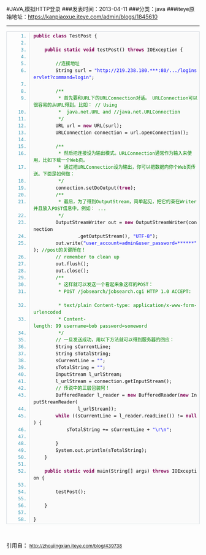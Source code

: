 #JAVA,模拟HTTP登录
###发表时间：2013-04-11
###分类：java
###iteye原始地址：<a href="https://kanpiaoxue.iteye.com/admin/blogs/1845610" target="_blank">https://kanpiaoxue.iteye.com/admin/blogs/1845610</a>

---

<div class="iteye-blog-content-contain" style="font-size: 14px;"> 
 <ol class="dp-j" style="font-size: 12px; margin-bottom: 1px; padding-top: 2px; padding-bottom: 2px; border: 1px solid #d1d7dc; color: #2b91af; font-family: Monaco, 'DejaVu Sans Mono', 'Bitstream Vera Sans Mono', Consolas, 'Courier New', monospace;" start="1"> 
  <li style="margin-bottom: 0px; margin-left: 38px; padding-left: 10px; border-left-width: 1px; border-left-style: solid; border-left-color: #d1d7dc; background-color: #fafafa; line-height: 18px;"><span style="color: black;"><span class="keyword" style="color: #7f0055; font-weight: bold;">public</span>&nbsp;<span class="keyword" style="color: #7f0055; font-weight: bold;">class</span>&nbsp;TestPost&nbsp;{&nbsp;&nbsp;&nbsp;&nbsp;&nbsp;</span></li> 
  <li style="margin-bottom: 0px; margin-left: 38px; padding-left: 10px; border-left-width: 1px; border-left-style: solid; border-left-color: #d1d7dc; background-color: #fafafa; line-height: 18px;"><span style="color: black;">&nbsp;&nbsp;&nbsp;&nbsp;</span></li> 
  <li style="margin-bottom: 0px; margin-left: 38px; padding-left: 10px; border-left-width: 1px; border-left-style: solid; border-left-color: #d1d7dc; background-color: #fafafa; line-height: 18px;"><span style="color: black;">&nbsp;&nbsp;&nbsp;&nbsp;<span class="keyword" style="color: #7f0055; font-weight: bold;">public</span>&nbsp;<span class="keyword" style="color: #7f0055; font-weight: bold;">static</span>&nbsp;<span class="keyword" style="color: #7f0055; font-weight: bold;">void</span>&nbsp;testPost()&nbsp;<span class="keyword" style="color: #7f0055; font-weight: bold;">throws</span>&nbsp;IOException&nbsp;{&nbsp;&nbsp;&nbsp;&nbsp;&nbsp;</span></li> 
  <li style="margin-bottom: 0px; margin-left: 38px; padding-left: 10px; border-left-width: 1px; border-left-style: solid; border-left-color: #d1d7dc; background-color: #fafafa; line-height: 18px;"><span style="color: black;">&nbsp;&nbsp;&nbsp;&nbsp;</span></li> 
  <li style="margin-bottom: 0px; margin-left: 38px; padding-left: 10px; border-left-width: 1px; border-left-style: solid; border-left-color: #d1d7dc; background-color: #fafafa; line-height: 18px;"><span style="color: black;">&nbsp;&nbsp;&nbsp;&nbsp;&nbsp;&nbsp;&nbsp;&nbsp;<span class="comment" style="color: #008200; padding: 0px; margin: 0px; width: auto; border: 0px;">//连接地址</span>&nbsp;&nbsp;</span></li> 
  <li style="margin-bottom: 0px; margin-left: 38px; padding-left: 10px; border-left-width: 1px; border-left-style: solid; border-left-color: #d1d7dc; background-color: #fafafa; line-height: 18px;"><span style="color: black;">&nbsp;&nbsp;&nbsp;&nbsp;&nbsp;&nbsp;&nbsp;&nbsp;String&nbsp;surl&nbsp;=&nbsp;<span class="string" style="color: blue;">"http://219.238.180.***:80/.../loginservlet?command=login"</span>;&nbsp;&nbsp;</span></li> 
  <li style="margin-bottom: 0px; margin-left: 38px; padding-left: 10px; border-left-width: 1px; border-left-style: solid; border-left-color: #d1d7dc; background-color: #fafafa; line-height: 18px;"><span style="color: black;">&nbsp;&nbsp;&nbsp;&nbsp;&nbsp;&nbsp;&nbsp;&nbsp;&nbsp;&nbsp;</span></li> 
  <li style="margin-bottom: 0px; margin-left: 38px; padding-left: 10px; border-left-width: 1px; border-left-style: solid; border-left-color: #d1d7dc; background-color: #fafafa; line-height: 18px;"><span style="color: black;">&nbsp;&nbsp;&nbsp;&nbsp;&nbsp;&nbsp;&nbsp;&nbsp;<span class="comment" style="color: #008200; padding: 0px; margin: 0px; width: auto; border: 0px;">/**&nbsp;&nbsp;</span>&nbsp;</span></li> 
  <li style="margin-bottom: 0px; margin-left: 38px; padding-left: 10px; border-left-width: 1px; border-left-style: solid; border-left-color: #d1d7dc; background-color: #fafafa; line-height: 18px;"><span style="color: black;"><span class="comment" style="color: #008200; padding: 0px; margin: 0px; width: auto; border: 0px;">&nbsp;&nbsp;&nbsp;&nbsp;&nbsp;&nbsp;&nbsp;&nbsp;&nbsp;*&nbsp;首先要和URL下的URLConnection对话。&nbsp;URLConnection可以很容易的从URL得到。比如：&nbsp;//&nbsp;Using&nbsp;&nbsp;</span>&nbsp;</span></li> 
  <li style="margin-bottom: 0px; margin-left: 38px; padding-left: 10px; border-left-width: 1px; border-left-style: solid; border-left-color: #d1d7dc; background-color: #fafafa; line-height: 18px;"><span style="color: black;"><span class="comment" style="color: #008200; padding: 0px; margin: 0px; width: auto; border: 0px;">&nbsp;&nbsp;&nbsp;&nbsp;&nbsp;&nbsp;&nbsp;&nbsp;&nbsp;*&nbsp;&nbsp;java.net.URL&nbsp;and&nbsp;//java.net.URLConnection&nbsp;&nbsp;</span>&nbsp;</span></li> 
  <li style="margin-bottom: 0px; margin-left: 38px; padding-left: 10px; border-left-width: 1px; border-left-style: solid; border-left-color: #d1d7dc; background-color: #fafafa; line-height: 18px;"><span style="color: black;"><span class="comment" style="color: #008200; padding: 0px; margin: 0px; width: auto; border: 0px;">&nbsp;&nbsp;&nbsp;&nbsp;&nbsp;&nbsp;&nbsp;&nbsp;&nbsp;*/</span>&nbsp;&nbsp;&nbsp;&nbsp;</span></li> 
  <li style="margin-bottom: 0px; margin-left: 38px; padding-left: 10px; border-left-width: 1px; border-left-style: solid; border-left-color: #d1d7dc; background-color: #fafafa; line-height: 18px;"><span style="color: black;">&nbsp;&nbsp;&nbsp;&nbsp;&nbsp;&nbsp;&nbsp;&nbsp;URL&nbsp;url&nbsp;=&nbsp;<span class="keyword" style="color: #7f0055; font-weight: bold;">new</span>&nbsp;URL(surl);&nbsp;&nbsp;&nbsp;</span></li> 
  <li style="margin-bottom: 0px; margin-left: 38px; padding-left: 10px; border-left-width: 1px; border-left-style: solid; border-left-color: #d1d7dc; background-color: #fafafa; line-height: 18px;"><span style="color: black;">&nbsp;&nbsp;&nbsp;&nbsp;&nbsp;&nbsp;&nbsp;&nbsp;URLConnection&nbsp;connection&nbsp;=&nbsp;url.openConnection();&nbsp;&nbsp;&nbsp;</span></li> 
  <li style="margin-bottom: 0px; margin-left: 38px; padding-left: 10px; border-left-width: 1px; border-left-style: solid; border-left-color: #d1d7dc; background-color: #fafafa; line-height: 18px;"><span style="color: black;">&nbsp;&nbsp;&nbsp;&nbsp;&nbsp;&nbsp;&nbsp;&nbsp;&nbsp;&nbsp;</span></li> 
  <li style="margin-bottom: 0px; margin-left: 38px; padding-left: 10px; border-left-width: 1px; border-left-style: solid; border-left-color: #d1d7dc; background-color: #fafafa; line-height: 18px;"><span style="color: black;">&nbsp;&nbsp;&nbsp;&nbsp;&nbsp;&nbsp;&nbsp;&nbsp;<span class="comment" style="color: #008200; padding: 0px; margin: 0px; width: auto; border: 0px;">/**&nbsp;&nbsp;</span>&nbsp;</span></li> 
  <li style="margin-bottom: 0px; margin-left: 38px; padding-left: 10px; border-left-width: 1px; border-left-style: solid; border-left-color: #d1d7dc; background-color: #fafafa; line-height: 18px;"><span style="color: black;"><span class="comment" style="color: #008200; padding: 0px; margin: 0px; width: auto; border: 0px;">&nbsp;&nbsp;&nbsp;&nbsp;&nbsp;&nbsp;&nbsp;&nbsp;&nbsp;*&nbsp;然后把连接设为输出模式。URLConnection通常作为输入来使用，比如下载一个Web页。&nbsp;&nbsp;</span>&nbsp;</span></li> 
  <li style="margin-bottom: 0px; margin-left: 38px; padding-left: 10px; border-left-width: 1px; border-left-style: solid; border-left-color: #d1d7dc; background-color: #fafafa; line-height: 18px;"><span style="color: black;"><span class="comment" style="color: #008200; padding: 0px; margin: 0px; width: auto; border: 0px;">&nbsp;&nbsp;&nbsp;&nbsp;&nbsp;&nbsp;&nbsp;&nbsp;&nbsp;*&nbsp;通过把URLConnection设为输出，你可以把数据向你个Web页传送。下面是如何做：&nbsp;&nbsp;</span>&nbsp;</span></li> 
  <li style="margin-bottom: 0px; margin-left: 38px; padding-left: 10px; border-left-width: 1px; border-left-style: solid; border-left-color: #d1d7dc; background-color: #fafafa; line-height: 18px;"><span style="color: black;"><span class="comment" style="color: #008200; padding: 0px; margin: 0px; width: auto; border: 0px;">&nbsp;&nbsp;&nbsp;&nbsp;&nbsp;&nbsp;&nbsp;&nbsp;&nbsp;*/</span>&nbsp;&nbsp;&nbsp;&nbsp;</span></li> 
  <li style="margin-bottom: 0px; margin-left: 38px; padding-left: 10px; border-left-width: 1px; border-left-style: solid; border-left-color: #d1d7dc; background-color: #fafafa; line-height: 18px;"><span style="color: black;">&nbsp;&nbsp;&nbsp;&nbsp;&nbsp;&nbsp;&nbsp;&nbsp;connection.setDoOutput(<span class="keyword" style="color: #7f0055; font-weight: bold;">true</span>);&nbsp;&nbsp;&nbsp;&nbsp;&nbsp;</span></li> 
  <li style="margin-bottom: 0px; margin-left: 38px; padding-left: 10px; border-left-width: 1px; border-left-style: solid; border-left-color: #d1d7dc; background-color: #fafafa; line-height: 18px;"><span style="color: black;">&nbsp;&nbsp;&nbsp;&nbsp;&nbsp;&nbsp;&nbsp;&nbsp;<span class="comment" style="color: #008200; padding: 0px; margin: 0px; width: auto; border: 0px;">/**&nbsp;&nbsp;</span>&nbsp;</span></li> 
  <li style="margin-bottom: 0px; margin-left: 38px; padding-left: 10px; border-left-width: 1px; border-left-style: solid; border-left-color: #d1d7dc; background-color: #fafafa; line-height: 18px;"><span style="color: black;"><span class="comment" style="color: #008200; padding: 0px; margin: 0px; width: auto; border: 0px;">&nbsp;&nbsp;&nbsp;&nbsp;&nbsp;&nbsp;&nbsp;&nbsp;&nbsp;*&nbsp;最后，为了得到OutputStream，简单起见，把它约束在Writer并且放入POST信息中，例如：&nbsp;...&nbsp;&nbsp;</span>&nbsp;</span></li> 
  <li style="margin-bottom: 0px; margin-left: 38px; padding-left: 10px; border-left-width: 1px; border-left-style: solid; border-left-color: #d1d7dc; background-color: #fafafa; line-height: 18px;"><span style="color: black;"><span class="comment" style="color: #008200; padding: 0px; margin: 0px; width: auto; border: 0px;">&nbsp;&nbsp;&nbsp;&nbsp;&nbsp;&nbsp;&nbsp;&nbsp;&nbsp;*/</span>&nbsp;&nbsp;&nbsp;&nbsp;</span></li> 
  <li style="margin-bottom: 0px; margin-left: 38px; padding-left: 10px; border-left-width: 1px; border-left-style: solid; border-left-color: #d1d7dc; background-color: #fafafa; line-height: 18px;"><span style="color: black;">&nbsp;&nbsp;&nbsp;&nbsp;&nbsp;&nbsp;&nbsp;&nbsp;OutputStreamWriter&nbsp;out&nbsp;=&nbsp;<span class="keyword" style="color: #7f0055; font-weight: bold;">new</span>&nbsp;OutputStreamWriter(connection&nbsp;&nbsp;&nbsp;&nbsp;&nbsp;</span></li> 
  <li style="margin-bottom: 0px; margin-left: 38px; padding-left: 10px; border-left-width: 1px; border-left-style: solid; border-left-color: #d1d7dc; background-color: #fafafa; line-height: 18px;"><span style="color: black;">&nbsp;&nbsp;&nbsp;&nbsp;&nbsp;&nbsp;&nbsp;&nbsp;&nbsp;&nbsp;&nbsp;&nbsp;&nbsp;&nbsp;&nbsp;&nbsp;.getOutputStream(),&nbsp;<span class="string" style="color: blue;">"UTF-8"</span>);&nbsp;&nbsp;&nbsp;&nbsp;&nbsp;</span></li> 
  <li style="margin-bottom: 0px; margin-left: 38px; padding-left: 10px; border-left-width: 1px; border-left-style: solid; border-left-color: #d1d7dc; background-color: #fafafa; line-height: 18px;"><span style="color: black;">&nbsp;&nbsp;&nbsp;&nbsp;&nbsp;&nbsp;&nbsp;&nbsp;out.write(<span class="string" style="color: blue;">"user_account=admin&amp;user_password=******"</span>);&nbsp;<span class="comment" style="color: #008200; padding: 0px; margin: 0px; width: auto; border: 0px;">//post的关键所在！&nbsp;&nbsp;&nbsp;</span>&nbsp;&nbsp;</span></li> 
  <li style="margin-bottom: 0px; margin-left: 38px; padding-left: 10px; border-left-width: 1px; border-left-style: solid; border-left-color: #d1d7dc; background-color: #fafafa; line-height: 18px;"><span style="color: black;">&nbsp;&nbsp;&nbsp;&nbsp;&nbsp;&nbsp;&nbsp;&nbsp;<span class="comment" style="color: #008200; padding: 0px; margin: 0px; width: auto; border: 0px;">//&nbsp;remember&nbsp;to&nbsp;clean&nbsp;up&nbsp;&nbsp;&nbsp;</span>&nbsp;&nbsp;</span></li> 
  <li style="margin-bottom: 0px; margin-left: 38px; padding-left: 10px; border-left-width: 1px; border-left-style: solid; border-left-color: #d1d7dc; background-color: #fafafa; line-height: 18px;"><span style="color: black;">&nbsp;&nbsp;&nbsp;&nbsp;&nbsp;&nbsp;&nbsp;&nbsp;out.flush();&nbsp;&nbsp;&nbsp;&nbsp;&nbsp;</span></li> 
  <li style="margin-bottom: 0px; margin-left: 38px; padding-left: 10px; border-left-width: 1px; border-left-style: solid; border-left-color: #d1d7dc; background-color: #fafafa; line-height: 18px;"><span style="color: black;">&nbsp;&nbsp;&nbsp;&nbsp;&nbsp;&nbsp;&nbsp;&nbsp;out.close();&nbsp;&nbsp;&nbsp;&nbsp;&nbsp;</span></li> 
  <li style="margin-bottom: 0px; margin-left: 38px; padding-left: 10px; border-left-width: 1px; border-left-style: solid; border-left-color: #d1d7dc; background-color: #fafafa; line-height: 18px;"><span style="color: black;">&nbsp;&nbsp;&nbsp;&nbsp;&nbsp;&nbsp;&nbsp;&nbsp;<span class="comment" style="color: #008200; padding: 0px; margin: 0px; width: auto; border: 0px;">/**&nbsp;&nbsp;</span>&nbsp;</span></li> 
  <li style="margin-bottom: 0px; margin-left: 38px; padding-left: 10px; border-left-width: 1px; border-left-style: solid; border-left-color: #d1d7dc; background-color: #fafafa; line-height: 18px;"><span style="color: black;"><span class="comment" style="color: #008200; padding: 0px; margin: 0px; width: auto; border: 0px;">&nbsp;&nbsp;&nbsp;&nbsp;&nbsp;&nbsp;&nbsp;&nbsp;&nbsp;*&nbsp;这样就可以发送一个看起来象这样的POST：&nbsp;&nbsp;&nbsp;</span>&nbsp;</span></li> 
  <li style="margin-bottom: 0px; margin-left: 38px; padding-left: 10px; border-left-width: 1px; border-left-style: solid; border-left-color: #d1d7dc; background-color: #fafafa; line-height: 18px;"><span style="color: black;"><span class="comment" style="color: #008200; padding: 0px; margin: 0px; width: auto; border: 0px;">&nbsp;&nbsp;&nbsp;&nbsp;&nbsp;&nbsp;&nbsp;&nbsp;&nbsp;*&nbsp;POST&nbsp;/jobsearch/jobsearch.cgi&nbsp;HTTP&nbsp;1.0&nbsp;ACCEPT:&nbsp;&nbsp;</span>&nbsp;</span></li> 
  <li style="margin-bottom: 0px; margin-left: 38px; padding-left: 10px; border-left-width: 1px; border-left-style: solid; border-left-color: #d1d7dc; background-color: #fafafa; line-height: 18px;"><span style="color: black;"><span class="comment" style="color: #008200; padding: 0px; margin: 0px; width: auto; border: 0px;">&nbsp;&nbsp;&nbsp;&nbsp;&nbsp;&nbsp;&nbsp;&nbsp;&nbsp;*&nbsp;text/plain&nbsp;Content-type:&nbsp;application/x-www-form-urlencoded&nbsp;&nbsp;</span>&nbsp;</span></li> 
  <li style="margin-bottom: 0px; margin-left: 38px; padding-left: 10px; border-left-width: 1px; border-left-style: solid; border-left-color: #d1d7dc; background-color: #fafafa; line-height: 18px;"><span style="color: black;"><span class="comment" style="color: #008200; padding: 0px; margin: 0px; width: auto; border: 0px;">&nbsp;&nbsp;&nbsp;&nbsp;&nbsp;&nbsp;&nbsp;&nbsp;&nbsp;*&nbsp;Content-length:&nbsp;99&nbsp;username=bob&nbsp;password=someword&nbsp;&nbsp;</span>&nbsp;</span></li> 
  <li style="margin-bottom: 0px; margin-left: 38px; padding-left: 10px; border-left-width: 1px; border-left-style: solid; border-left-color: #d1d7dc; background-color: #fafafa; line-height: 18px;"><span style="color: black;"><span class="comment" style="color: #008200; padding: 0px; margin: 0px; width: auto; border: 0px;">&nbsp;&nbsp;&nbsp;&nbsp;&nbsp;&nbsp;&nbsp;&nbsp;&nbsp;*/</span>&nbsp;&nbsp;&nbsp;&nbsp;</span></li> 
  <li style="margin-bottom: 0px; margin-left: 38px; padding-left: 10px; border-left-width: 1px; border-left-style: solid; border-left-color: #d1d7dc; background-color: #fafafa; line-height: 18px;"><span style="color: black;">&nbsp;&nbsp;&nbsp;&nbsp;&nbsp;&nbsp;&nbsp;&nbsp;<span class="comment" style="color: #008200; padding: 0px; margin: 0px; width: auto; border: 0px;">//&nbsp;一旦发送成功，用以下方法就可以得到服务器的回应：&nbsp;&nbsp;&nbsp;</span>&nbsp;&nbsp;</span></li> 
  <li style="margin-bottom: 0px; margin-left: 38px; padding-left: 10px; border-left-width: 1px; border-left-style: solid; border-left-color: #d1d7dc; background-color: #fafafa; line-height: 18px;"><span style="color: black;">&nbsp;&nbsp;&nbsp;&nbsp;&nbsp;&nbsp;&nbsp;&nbsp;String&nbsp;sCurrentLine;&nbsp;&nbsp;&nbsp;&nbsp;&nbsp;</span></li> 
  <li style="margin-bottom: 0px; margin-left: 38px; padding-left: 10px; border-left-width: 1px; border-left-style: solid; border-left-color: #d1d7dc; background-color: #fafafa; line-height: 18px;"><span style="color: black;">&nbsp;&nbsp;&nbsp;&nbsp;&nbsp;&nbsp;&nbsp;&nbsp;String&nbsp;sTotalString;&nbsp;&nbsp;&nbsp;&nbsp;&nbsp;</span></li> 
  <li style="margin-bottom: 0px; margin-left: 38px; padding-left: 10px; border-left-width: 1px; border-left-style: solid; border-left-color: #d1d7dc; background-color: #fafafa; line-height: 18px;"><span style="color: black;">&nbsp;&nbsp;&nbsp;&nbsp;&nbsp;&nbsp;&nbsp;&nbsp;sCurrentLine&nbsp;=&nbsp;<span class="string" style="color: blue;">""</span>;&nbsp;&nbsp;&nbsp;&nbsp;&nbsp;</span></li> 
  <li style="margin-bottom: 0px; margin-left: 38px; padding-left: 10px; border-left-width: 1px; border-left-style: solid; border-left-color: #d1d7dc; background-color: #fafafa; line-height: 18px;"><span style="color: black;">&nbsp;&nbsp;&nbsp;&nbsp;&nbsp;&nbsp;&nbsp;&nbsp;sTotalString&nbsp;=&nbsp;<span class="string" style="color: blue;">""</span>;&nbsp;&nbsp;&nbsp;&nbsp;&nbsp;</span></li> 
  <li style="margin-bottom: 0px; margin-left: 38px; padding-left: 10px; border-left-width: 1px; border-left-style: solid; border-left-color: #d1d7dc; background-color: #fafafa; line-height: 18px;"><span style="color: black;">&nbsp;&nbsp;&nbsp;&nbsp;&nbsp;&nbsp;&nbsp;&nbsp;InputStream&nbsp;l_urlStream;&nbsp;&nbsp;&nbsp;&nbsp;&nbsp;</span></li> 
  <li style="margin-bottom: 0px; margin-left: 38px; padding-left: 10px; border-left-width: 1px; border-left-style: solid; border-left-color: #d1d7dc; background-color: #fafafa; line-height: 18px;"><span style="color: black;">&nbsp;&nbsp;&nbsp;&nbsp;&nbsp;&nbsp;&nbsp;&nbsp;l_urlStream&nbsp;=&nbsp;connection.getInputStream();&nbsp;&nbsp;&nbsp;&nbsp;&nbsp;</span></li> 
  <li style="margin-bottom: 0px; margin-left: 38px; padding-left: 10px; border-left-width: 1px; border-left-style: solid; border-left-color: #d1d7dc; background-color: #fafafa; line-height: 18px;"><span style="color: black;">&nbsp;&nbsp;&nbsp;&nbsp;&nbsp;&nbsp;&nbsp;&nbsp;<span class="comment" style="color: #008200; padding: 0px; margin: 0px; width: auto; border: 0px;">//&nbsp;传说中的三层包装阿！&nbsp;&nbsp;&nbsp;</span>&nbsp;&nbsp;</span></li> 
  <li style="margin-bottom: 0px; margin-left: 38px; padding-left: 10px; border-left-width: 1px; border-left-style: solid; border-left-color: #d1d7dc; background-color: #fafafa; line-height: 18px;"><span style="color: black;">&nbsp;&nbsp;&nbsp;&nbsp;&nbsp;&nbsp;&nbsp;&nbsp;BufferedReader&nbsp;l_reader&nbsp;=&nbsp;<span class="keyword" style="color: #7f0055; font-weight: bold;">new</span>&nbsp;BufferedReader(<span class="keyword" style="color: #7f0055; font-weight: bold;">new</span>&nbsp;InputStreamReader(&nbsp;&nbsp;&nbsp;&nbsp;&nbsp;</span></li> 
  <li style="margin-bottom: 0px; margin-left: 38px; padding-left: 10px; border-left-width: 1px; border-left-style: solid; border-left-color: #d1d7dc; background-color: #fafafa; line-height: 18px;"><span style="color: black;">&nbsp;&nbsp;&nbsp;&nbsp;&nbsp;&nbsp;&nbsp;&nbsp;&nbsp;&nbsp;&nbsp;&nbsp;&nbsp;&nbsp;&nbsp;&nbsp;l_urlStream));&nbsp;&nbsp;&nbsp;&nbsp;&nbsp;</span></li> 
  <li style="margin-bottom: 0px; margin-left: 38px; padding-left: 10px; border-left-width: 1px; border-left-style: solid; border-left-color: #d1d7dc; background-color: #fafafa; line-height: 18px;"><span style="color: black;">&nbsp;&nbsp;&nbsp;&nbsp;&nbsp;&nbsp;&nbsp;&nbsp;<span class="keyword" style="color: #7f0055; font-weight: bold;">while</span>&nbsp;((sCurrentLine&nbsp;=&nbsp;l_reader.readLine())&nbsp;!=&nbsp;<span class="keyword" style="color: #7f0055; font-weight: bold;">null</span>)&nbsp;{&nbsp;&nbsp;&nbsp;&nbsp;&nbsp;</span></li> 
  <li style="margin-bottom: 0px; margin-left: 38px; padding-left: 10px; border-left-width: 1px; border-left-style: solid; border-left-color: #d1d7dc; background-color: #fafafa; line-height: 18px;"><span style="color: black;">&nbsp;&nbsp;&nbsp;&nbsp;&nbsp;&nbsp;&nbsp;&nbsp;&nbsp;&nbsp;&nbsp;&nbsp;sTotalString&nbsp;+=&nbsp;sCurrentLine&nbsp;+&nbsp;<span class="string" style="color: blue;">"\r\n"</span>;&nbsp;&nbsp;&nbsp;&nbsp;&nbsp;</span></li> 
  <li style="margin-bottom: 0px; margin-left: 38px; padding-left: 10px; border-left-width: 1px; border-left-style: solid; border-left-color: #d1d7dc; background-color: #fafafa; line-height: 18px;"><span style="color: black;">&nbsp;&nbsp;&nbsp;&nbsp;</span></li> 
  <li style="margin-bottom: 0px; margin-left: 38px; padding-left: 10px; border-left-width: 1px; border-left-style: solid; border-left-color: #d1d7dc; background-color: #fafafa; line-height: 18px;"><span style="color: black;">&nbsp;&nbsp;&nbsp;&nbsp;&nbsp;&nbsp;&nbsp;&nbsp;}&nbsp;&nbsp;&nbsp;&nbsp;&nbsp;</span></li> 
  <li style="margin-bottom: 0px; margin-left: 38px; padding-left: 10px; border-left-width: 1px; border-left-style: solid; border-left-color: #d1d7dc; background-color: #fafafa; line-height: 18px;"><span style="color: black;">&nbsp;&nbsp;&nbsp;&nbsp;&nbsp;&nbsp;&nbsp;&nbsp;System.out.println(sTotalString);&nbsp;&nbsp;&nbsp;&nbsp;&nbsp;</span></li> 
  <li style="margin-bottom: 0px; margin-left: 38px; padding-left: 10px; border-left-width: 1px; border-left-style: solid; border-left-color: #d1d7dc; background-color: #fafafa; line-height: 18px;"><span style="color: black;">&nbsp;&nbsp;&nbsp;&nbsp;}&nbsp;&nbsp;&nbsp;&nbsp;&nbsp;</span></li> 
  <li style="margin-bottom: 0px; margin-left: 38px; padding-left: 10px; border-left-width: 1px; border-left-style: solid; border-left-color: #d1d7dc; background-color: #fafafa; line-height: 18px;"><span style="color: black;">&nbsp;&nbsp;&nbsp;&nbsp;</span></li> 
  <li style="margin-bottom: 0px; margin-left: 38px; padding-left: 10px; border-left-width: 1px; border-left-style: solid; border-left-color: #d1d7dc; background-color: #fafafa; line-height: 18px;"><span style="color: black;">&nbsp;&nbsp;&nbsp;&nbsp;<span class="keyword" style="color: #7f0055; font-weight: bold;">public</span>&nbsp;<span class="keyword" style="color: #7f0055; font-weight: bold;">static</span>&nbsp;<span class="keyword" style="color: #7f0055; font-weight: bold;">void</span>&nbsp;main(String[]&nbsp;args)&nbsp;<span class="keyword" style="color: #7f0055; font-weight: bold;">throws</span>&nbsp;IOException&nbsp;{&nbsp;&nbsp;&nbsp;&nbsp;&nbsp;</span></li> 
  <li style="margin-bottom: 0px; margin-left: 38px; padding-left: 10px; border-left-width: 1px; border-left-style: solid; border-left-color: #d1d7dc; background-color: #fafafa; line-height: 18px;"><span style="color: black;">&nbsp;&nbsp;&nbsp;&nbsp;</span></li> 
  <li style="margin-bottom: 0px; margin-left: 38px; padding-left: 10px; border-left-width: 1px; border-left-style: solid; border-left-color: #d1d7dc; background-color: #fafafa; line-height: 18px;"><span style="color: black;">&nbsp;&nbsp;&nbsp;&nbsp;&nbsp;&nbsp;&nbsp;&nbsp;testPost();&nbsp;&nbsp;&nbsp;&nbsp;&nbsp;</span></li> 
  <li style="margin-bottom: 0px; margin-left: 38px; padding-left: 10px; border-left-width: 1px; border-left-style: solid; border-left-color: #d1d7dc; background-color: #fafafa; line-height: 18px;"><span style="color: black;">&nbsp;&nbsp;&nbsp;&nbsp;</span></li> 
  <li style="margin-bottom: 0px; margin-left: 38px; padding-left: 10px; border-left-width: 1px; border-left-style: solid; border-left-color: #d1d7dc; background-color: #fafafa; line-height: 18px;"><span style="color: black;">&nbsp;&nbsp;&nbsp;&nbsp;}&nbsp;&nbsp;&nbsp;&nbsp;&nbsp;</span></li> 
  <li style="margin-bottom: 0px; margin-left: 38px; padding-left: 10px; border-left-width: 1px; border-left-style: solid; border-left-color: #d1d7dc; background-color: #fafafa; line-height: 18px;"><span style="color: black;">&nbsp;&nbsp;&nbsp;&nbsp;</span></li> 
  <li style="margin-bottom: 0px; margin-left: 38px; padding-left: 10px; border-left-width: 1px; border-left-style: solid; border-left-color: #d1d7dc; background-color: #fafafa; line-height: 18px;"><span style="color: black;">} &nbsp; &nbsp;</span></li> 
 </ol> 
 <p>&nbsp;</p> 
 <p><span style="color: black;">引用自：&nbsp;</span><a style="font-size: 12px; line-height: 1.5;" href="http://zhoujingxian.iteye.com/blog/439738">http://zhoujingxian.iteye.com/blog/439738</a></p> 
</div>
